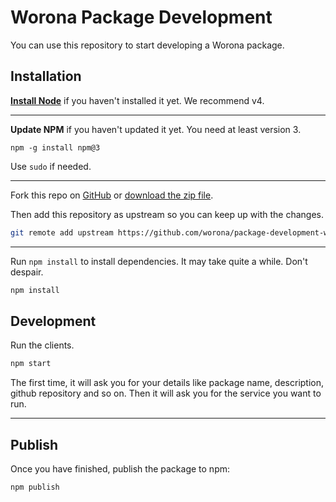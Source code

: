 # Worona Package Development

You can use this repository to start developing a Worona package.

## Installation

[**Install Node**](https://nodejs.org/en/) if you haven't installed it yet. We recommend v4.

----

**Update NPM** if you haven't updated it yet. You need at least version 3.

```
npm -g install npm@3
```

Use `sudo` if needed.

----

Fork this repo on [GitHub](https://github.com/worona/package-development-worona) or [download the zip file](https://github.com/worona/package-development-worona/archive/master.zip).

Then add this repository as upstream so you can keep up with the changes.

```bash
git remote add upstream https://github.com/worona/package-development-worona.git
```

----

Run `npm install` to install dependencies. It may take quite a while. Don't despair.

```bash
npm install
```

## Development

Run the clients.

```bash
npm start
```

The first time, it will ask you for your details like package name, description, github repository and so on. Then it will ask you for the service you want to run.

---

## Publish

Once you have finished, publish the package to npm:

```bash
npm publish
```
